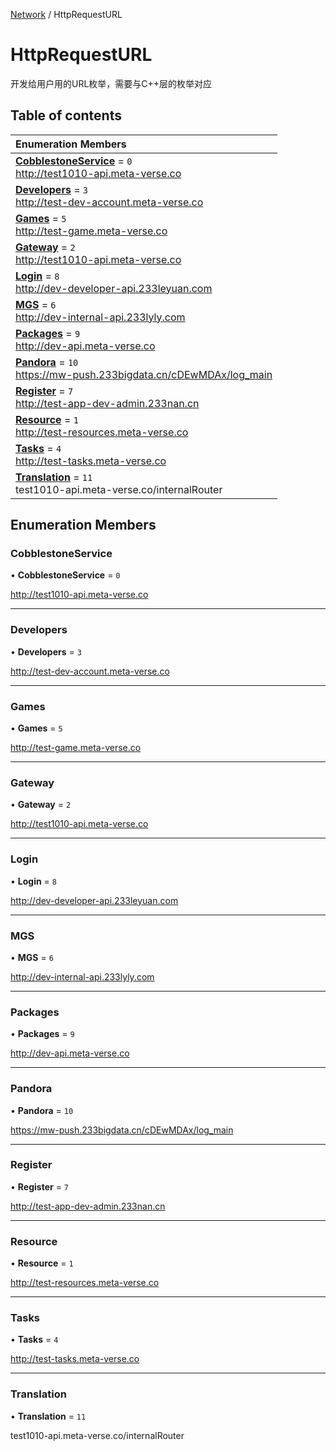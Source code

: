 [Network](../modules/Network.Network.md) / HttpRequestURL

# HttpRequestURL <Badge type="tip" text="Enumeration" /> <Score text="HttpRequestURL" />

开发给用户用的URL枚举，需要与C++层的枚举对应

## Table of contents

| Enumeration Members |
| :-----|
| **[CobblestoneService](Network.HttpRequestURL.md#cobblestoneservice)** = ``0`` <br> http://test1010-api.meta-verse.co|
| **[Developers](Network.HttpRequestURL.md#developers)** = ``3`` <br> http://test-dev-account.meta-verse.co|
| **[Games](Network.HttpRequestURL.md#games)** = ``5`` <br> http://test-game.meta-verse.co|
| **[Gateway](Network.HttpRequestURL.md#gateway)** = ``2`` <br> http://test1010-api.meta-verse.co|
| **[Login](Network.HttpRequestURL.md#login)** = ``8`` <br> http://dev-developer-api.233leyuan.com|
| **[MGS](Network.HttpRequestURL.md#mgs)** = ``6`` <br> http://dev-internal-api.233lyly.com|
| **[Packages](Network.HttpRequestURL.md#packages)** = ``9`` <br> http://dev-api.meta-verse.co|
| **[Pandora](Network.HttpRequestURL.md#pandora)** = ``10`` <br> https://mw-push.233bigdata.cn/cDEwMDAx/log_main|
| **[Register](Network.HttpRequestURL.md#register)** = ``7`` <br> http://test-app-dev-admin.233nan.cn|
| **[Resource](Network.HttpRequestURL.md#resource)** = ``1`` <br> http://test-resources.meta-verse.co|
| **[Tasks](Network.HttpRequestURL.md#tasks)** = ``4`` <br> http://test-tasks.meta-verse.co|
| **[Translation](Network.HttpRequestURL.md#translation)** = ``11`` <br> test1010-api.meta-verse.co/internalRouter|

## Enumeration Members

### CobblestoneService <Score text="CobblestoneService" /> 

• **CobblestoneService** = ``0``

http://test1010-api.meta-verse.co

___

### Developers <Score text="Developers" /> 

• **Developers** = ``3``

http://test-dev-account.meta-verse.co

___

### Games <Score text="Games" /> 

• **Games** = ``5``

http://test-game.meta-verse.co

___

### Gateway <Score text="Gateway" /> 

• **Gateway** = ``2``

http://test1010-api.meta-verse.co

___

### Login <Score text="Login" /> 

• **Login** = ``8``

http://dev-developer-api.233leyuan.com

___

### MGS <Score text="MGS" /> 

• **MGS** = ``6``

http://dev-internal-api.233lyly.com

___

### Packages <Score text="Packages" /> 

• **Packages** = ``9``

http://dev-api.meta-verse.co

___

### Pandora <Score text="Pandora" /> 

• **Pandora** = ``10``

https://mw-push.233bigdata.cn/cDEwMDAx/log_main

___

### Register <Score text="Register" /> 

• **Register** = ``7``

http://test-app-dev-admin.233nan.cn

___

### Resource <Score text="Resource" /> 

• **Resource** = ``1``

http://test-resources.meta-verse.co

___

### Tasks <Score text="Tasks" /> 

• **Tasks** = ``4``

http://test-tasks.meta-verse.co

___

### Translation <Score text="Translation" /> 

• **Translation** = ``11``

test1010-api.meta-verse.co/internalRouter
